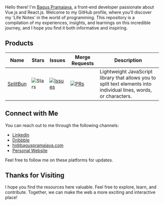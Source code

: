 Hello there! I'm [Bagus Pramajaya](https://baguspramajaya.com), a front-end developer passionate about Vue.js and React.js. Welcome to my GitHub profile, where you'll discover my 'Life Notes' in the world of programming. This repository is a compilation of my experiences, insights, and learnings on this incredible journey, and I hope you find it both informative and inspiring.

## Products

| Name | Stars | Issues | Merge Requests | Description |
| ---- | ----- | ------ | -------------- | ------- |
|[SplitBun](https://github.com/farisphp/splitbun) |![Stars](https://img.shields.io/github/stars/farisphp/splitbun?style=social) | [![Issues](https://img.shields.io/github/issues/farisphp/splitbun?label=%22%22)](https://github.com/farisphp/splitbun/issues) | [![PRs](https://img.shields.io/github/issues-pr/farisphp/splitbun?label=%22%22)](https://github.com/farisphp/splitbun/pulls) | Lightweight JavaScript library that allows you to split text elements into individual lines, words, or characters. 

## Connect with Me

You can reach out to me through the following channels:

- [Linkedin](https://www.linkedin.com/in/baguspramajaya/)
- [Dribbble](https://dribbble.com/gempong)
- hi@baguspramajaya.com
- [Personal Website](https://baguspramajaya.com)

Feel free to follow me on these platforms for updates.

## Thanks for Visiting

I hope you find the resources here valuable. Feel free to explore, learn, and contribute. Together, we can make the web a more exciting and interactive place!
